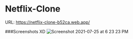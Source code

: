 # Netflix-Clone
URL: https://netflix-clone-b52ca.web.app/

###Screenshots XD
![Screenshot 2021-07-25 at 6 23 23 PM](https://user-images.githubusercontent.com/65460239/126899677-5c3abe0d-72c3-4c41-96a5-4b3edb8f1b24.png)
